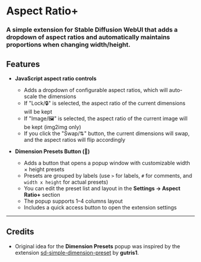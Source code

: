 # Aspect Ratio+
### A simple extension for Stable Diffusion WebUI that adds a dropdown of aspect ratios and automatically maintains proportions when changing width/height.

## Features
- **JavaScript aspect ratio controls**
  - Adds a dropdown of configurable aspect ratios, which will auto-scale the dimensions
  - If "Lock/🔒" is selected, the aspect ratio of the current dimensions will be kept
  - If "Image/🖼️" is selected, the aspect ratio of the current image will be kept (img2img only)
  - If you click the "Swap/⇅" button, the current dimensions will swap, and the aspect ratios will flip accordingly

- **Dimension Presets Button (🧩)**
  - Adds a button that opens a popup window with customizable width × height presets
  - Presets are grouped by labels (use `>` for labels, `#` for comments, and `width x height` for actual presets)
  - You can edit the preset list and layout in the **Settings → Aspect Ratio+** section
  - The popup supports 1–4 columns layout
  - Includes a quick access button to open the extension settings

---

## Credits
- Original idea for the **Dimension Presets** popup was inspired by the extension
  [sd-simple-dimension-preset](https://github.com/gutris1/sd-simple-dimension-preset) by **gutris1**.